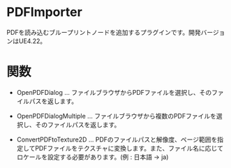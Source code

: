 # PDFImporter
PDFを読み込むブループリントノードを追加するプラグインです。開発バージョンはUE4.22。

# 関数
- OpenPDFDialog ... ファイルブラウザからPDFファイルを選択し、そのファイルパスを返します。

- OpenPDFDialogMultiple ... ファイルブラウザから複数のPDFファイルを選択し、そのファイルパスを返します。

- ConvertPDFtoTexture2D ... PDFのファイルパスと解像度、ページ範囲を指定してPDFファイルをテクスチャに変換します。また、ファイル名に応じてロケールを設定する必要があります。(例 : 日本語 -> ja)
